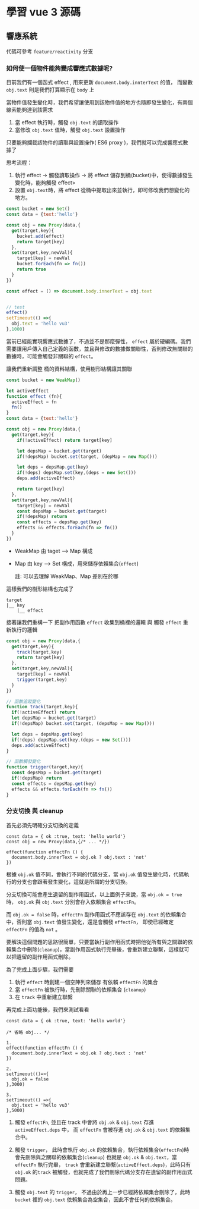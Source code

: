 # 學習 vue 3 源碼

## 響應系統
代碼可參考 `feature/reactivity` 分支
### 如何使一個物件能夠變成響應式數據呢?
目前我們有一個函式 effect , 用來更新 `document.body.innterText` 的值， 而變數 `obj.text` 則是我們打算顯示在 `body` 上

當物件值發生變化時，我們希望讓使用到該物件值的地方也隨即發生變化，有兩個線索能夠達到該需求

1. 當 effect 執行時，觸發 `obj.text` 的讀取操作
2. 當修改 `obj.text` 值時，觸發 `obj.text` 設置操作

只要能夠攔截該物件的讀取與設置操作( ES6 proxy )，我們就可以完成響應式數據了

思考流程：
1. 執行 effect -> 觸發讀取操作 -> 將 effect 儲存到桶(bucket)中，使得數據發生變化時，能夠觸發 effect>
2. 設置 `obj.text`時，將 effect 從桶中提取出來並執行，即可修改我們想變化的地方。

```javascript
const bucket = new Set()
const data = {text:'hello'}

const obj = new Proxy(data,{
  get(target,key){
    bucket.add(effect)
    return target[key]
  },
  set(target,key,newVal){
    target[key] = newVal
    bucket.forEach(fn => fn())
    return true
  }
})

const effect = () => document.body.innerText = obj.text


// test
effect()
setTimeout(() =>{
  obj.text = 'hello vu3'
},1000)
```

當前已經能實現響應式數據了，不過並不是那麼彈性， `effect` 屬於硬編碼。我們需要讓用戶傳入自己定義的函數，並且與修改的數據做關聯性，否則修改無關聯的數據時，可能會觸發非關聯的 `effect`。  

讓我們重新調整 桶的資料結構，使用樹形結構讓其關聯

``` javascript
const bucket = new WeakMap()

let activeEffect
function effect (fn){
  activeEffect = fn
  fn()
}
const data = {text:'hello'}

const obj = new Proxy(data,{
  get(target,key){
    if(!activeEffect) return target[key]

    let depsMap = bucket.get(target)
    if(!depsMap) bucket.set(target, (depMap = new Map()))

    let deps = depsMap.get(key)
    if(!deps) depsMap.set(key,(deps = new Set()))
    deps.add(activeEffect)

    return target[key]
  },
  set(target,key,newVal){
    target[key] = newVal
    const depsMap = bucket.get(target)
    if(!depsMap) return 
    const effects = depsMap.get(key)
    effects && effects.forEach(fn => fn())
  }
})
```

- WeakMap 由 taget --> Map 構成
- Map 由 key --> Set 構成，用來儲存依賴集合(`effect`)

  註: 可以去理解 WeakMap、Map 差別在於哪 

這樣我們的樹形結構也完成了
```
target 
|__ key
    |__ effect
```

接著讓我們重構一下 把副作用函數 `effect` 收集到桶裡的邏輯 與 觸發 `effect` 重新執行的邏輯

```javascript
const obj = new Proxy(data,{
  get(target,key){
    track(target,key)
    return target[key]
  },
  set(target,key,newVal){
    target[key] = newVal
    trigger(target,key)
  }
})

// 函數追蹤變化
function track(target,key){
  if(!activeEffect) return 
  let depsMap = bucket.get(target)
  if(!depsMap) bucket.set(target, (depsMap = new Map()))

  let deps = depsMap.get(key)
  if(!deps) depsMap.set(key,(deps = new Set()))
  deps.add(activeEffect)
}

// 函數觸發變化
function trigger(target,key){
  const depsMap = bucket.get(target)
  if(!depsMap) return
  const effects = depsMap.get(key)
  effects && effects.forEach(fn => fn())
}
```

### 分支切換 與 cleanup

首先必須先明確分支切換的定義
```
const data = { ok :true, text: 'hello world'}
const obj = new Proxy(data,{/* ... */})

effect(function effectFn () {
  document.body.innerText = obj.ok ? obj.text : 'not'
})
```

根據 `obj.ok` 值不同，會執行不同的代碼分支，當 `obj.ok` 值發生變化時，代碼執行的分支也會跟著發生變化，這就是所謂的分支切換。  

分支切換可能會產生遺留的副作用函式，以上面例子來說，當 `obj.ok = true` 時， `obj.ok` 與 `obj.text` 分別會存入依賴集合 `effectFn`。  

而 `obj.ok = false` 時，`effectFn` 副作用函式不應該存在 `obj.text` 的依賴集合中，否則當 `obj.text` 值發生變化，還是會觸發 `effectFn`， 即使已經確定 `effectFn` 的值為 `not` 。 

要解決這個問題的思路很簡單，只要當執行副作用函式時把他從所有與之關聯的依賴集合中刪除(`cleanup`)，當副作用函式執行完畢後，會重新建立聯繫，這樣就可以把遺留的副作用函式刪除。  

為了完成上面步驟，我們需要
1. 執行 `effect` 時創建一個空陣列來儲存 有依賴 `effectFn` 的集合
2. 當 `effectFn` 被執行時，先刪除關聯的依賴集合 (`cleanup`)
3. 在 `track` 中重新建立聯繫

再完成上面功能後，我們來測試看看

```
const data = { ok :true, text: 'hello world'}

/* 省略 obj... */

1.
effect(function effectFn () {
  document.body.innerText = obj.ok ? obj.text : 'not'
})

2. 
setTimeout(()=>{
  obj.ok = false
},3000)

3.
setTimeout(() =>{
  obj.text = 'hello vu3'
},5000)
```

1.  觸發 `effectFn`, 並且在 track 中會將 `obj.ok` & `obj.text` 存進 `activeEffect.deps` 中， 而 `effectFn` 會被存進  `obj.ok` & `obj.text` 的依賴集合中。

2. 觸發 `trigger`， 此時會執行 `obj.ok` 的依賴集合，執行依賴集合(`effectFn`)時會先刪除與之關聯的依賴集合(`cleanup`) 也就是 `obj.ok` & `obj.text`，當`effectFn` 執行完畢， `track` 會重新建立聯繫(`activeEffect.deps`)，此時只有 `obj.ok` 的`track` 被觸發，也就完成了我們刪除代碼分支存在遺留的副作用函式問題。

3. 觸發 `obj.text` 的 `trigger`， 不過由於再上一步已經將依賴集合刪除了，此時`bucket` 裡的 `obj.text` 依賴集合為空集合，因此不會任何的依賴集合。 